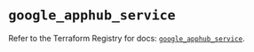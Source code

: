 # `google_apphub_service`

Refer to the Terraform Registry for docs: [`google_apphub_service`](https://registry.terraform.io/providers/hashicorp/google/6.3.0/docs/resources/apphub_service).
